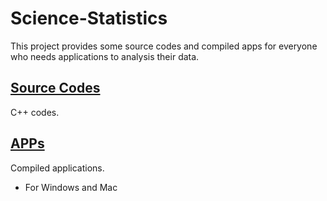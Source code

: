# Science-Statistics

This project provides some source codes and compiled apps for everyone who needs applications to analysis their data.

## [Source Codes](https://github.com/Merret/Science-Statistics/tree/master/source)

C++ codes.

## [APPs](https://github.com/Merret/Science-Statistics/tree/master/apps)

Compiled applications.

* For Windows and Mac
